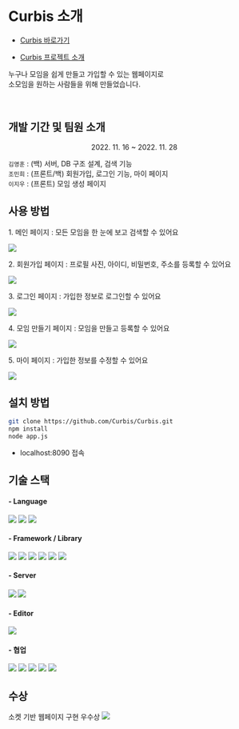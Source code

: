 <h1>Curbis 소개</h1>

* [Curbis 바로가기](http://118.67.142.249:8090/)

* [Curbis 프로젝트 소개](https://drive.google.com/file/d/1VuvYmdBn9uKe1VZaNbfQYmvE79gieDXo/view?usp=sharing)

<p>누구나 모임을 쉽게 만들고 가입할 수 있는 웹페이지로
<br>소모임을 원하는 사람들을 위해 만들었습니다.<p>
<br>

<h2>개발 기간 및 팀원 소개</h2>
<p align="center">2022. 11. 16 ~ 2022. 11. 28</p>
<p> 
    <code>김영훈</code> : (백) 서버, DB 구조 설계, 검색 기능 <br />
    <code>조민희</code> : (프론트/백) 회원가입, 로그인 기능, 마이 페이지 <br />
    <code>이지우</code> : (프론트) 모임 생성 페이지 <br />
</p>

<h2>사용 방법</h2>
<p>1. 메인 페이지 : 모든 모임을 한 눈에 보고 검색할 수 있어요</p>
<img src="https://user-images.githubusercontent.com/102302705/204457161-51658551-31cb-4a13-9dd0-eef7030c0fea.png">
<p>2. 회원가입 페이지 : 프로필 사진, 아이디, 비밀번호, 주소를 등록할 수 있어요</p>
<img src="https://user-images.githubusercontent.com/115196609/204453079-4577ceb1-8d7e-4039-a6e4-d6ba90594c9f.png">
<p>3. 로그인 페이지 : 가입한 정보로 로그인할 수 있어요</p>
<img src="https://user-images.githubusercontent.com/115196609/204453082-26b9a3b6-2dfa-45cf-8a8a-ce8ff98a309c.png">
<p>4. 모임 만들기 페이지 : 모임을 만들고 등록할 수 있어요</p>
<img src="https://user-images.githubusercontent.com/115196609/204453320-16b35c0a-0659-4366-96a4-e0e5557c94d8.png">
<p>5. 마이 페이지 : 가입한 정보를 수정할 수 있어요</p>
<img src="https://user-images.githubusercontent.com/115196609/204453090-38808a78-26b6-4754-84e9-d66b95381419.png">

<h2>설치 방법</h2>

```bash
git clone https://github.com/Curbis/Curbis.git
npm install
node app.js
```

- localhost:8090 접속

<h2>기술 스택</h2>
<h4>- Language</h4>
<p float="left">
<img src="https://img.shields.io/badge/html5-E34F26?style=for-the-badge&logo=html5&logoColor=white">
<img src="https://img.shields.io/badge/CSS-1572B6?style=for-the-badge&logo=CSS&logoColor=white">
<img src="https://img.shields.io/badge/JavaScript-F7DF1E?style=for-the-badge&logo=JavaScript&logoColor=white">
</p>

<h4>- Framework / Library</h4>
<p float="left">
<img src="https://img.shields.io/badge/Node.js-339933?style=for-the-badge&logo=nodedotjs&logoColor=white">
<img src="https://img.shields.io/badge/jquery-%230769AD.svg?style=for-the-badge&logo=jquery&logoColor=white">
<img src="https://img.shields.io/badge/Socket.io-010101.svg?style=for-the-badge&logo=Socket.io&logoColor=white">
<img src="https://img.shields.io/badge/Express-000000.svg?style=for-the-badge&logo=Express&logoColor=white">
<img src="https://img.shields.io/badge/Sequelize-52B0E7.svg?style=for-the-badge&logo=Sequelize&logoColor=white">
<img src="https://img.shields.io/badge/MySQL-4479A1.svg?style=for-the-badge&logo=MySQL&logoColor=white">
</p>

<h4>- Server<h4>
<img src="https://img.shields.io/badge/NAVER-03C75A?style=for-the-badge&logo=NAVER&logoColor=FFFFFF">
<img src="https://img.shields.io/badge/Apache-D22128?style=for-the-badge&logo=Apache&logoColor=white">

<h4>- Editor</h4>
<img src="https://img.shields.io/badge/VSCode-0078D4?style=for-the-badge&logo=visual%20studio%20code&logoColor=white">

<h4>- 협업</h4>
<p float="left">
<img src="https://img.shields.io/badge/github-%23121011.svg?style=for-the-badge&logo=github&logoColor=white">
<img src="https://img.shields.io/badge/git-F05032?style=for-the-badge&logo=git&logoColor=black">
<img src="https://img.shields.io/badge/Figma-F24E1E?style=for-the-badge&logo=figma&logoColor=white">
<img src="https://img.shields.io/badge/Slack-4A154B?style=for-the-badge&logo=slack&logoColor=white">
<img src="https://img.shields.io/badge/Notion-000000?style=for-the-badge&logo=Notion&logoColor=yellow">
</p>

<h2>수상</h2>
소켓 기반 웹페이지 구현 우수상
<img src="https://user-images.githubusercontent.com/102302705/205478387-321cfae3-4c97-4b4e-b552-6344e3a0bb81.png">
